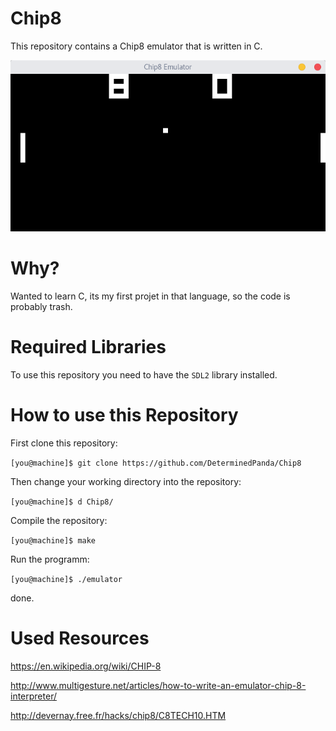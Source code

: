 # Chip8

This repository contains a Chip8 emulator that is written in C.

![emulator in action](images/Emulator.png)

# Why?

Wanted to learn C, its my first projet in that language, so the code is probably trash.

# Required Libraries

To use this repository you need to have the `SDL2` library installed.


# How to use this Repository

First clone this repository:

`[you@machine]$ git clone https://github.com/DeterminedPanda/Chip8`

Then change your working directory into the repository:

`[you@machine]$ d Chip8/`

Compile the repository:

`[you@machine]$ make`

Run the programm:

`[you@machine]$ ./emulator`

done.


# Used Resources
https://en.wikipedia.org/wiki/CHIP-8

http://www.multigesture.net/articles/how-to-write-an-emulator-chip-8-interpreter/

http://devernay.free.fr/hacks/chip8/C8TECH10.HTM

